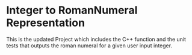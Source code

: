 # Integer to RomanNumeral Representation

This is the updated Project which includes the C++ function and the unit tests that outputs the roman numeral for a given user input integer.


 

